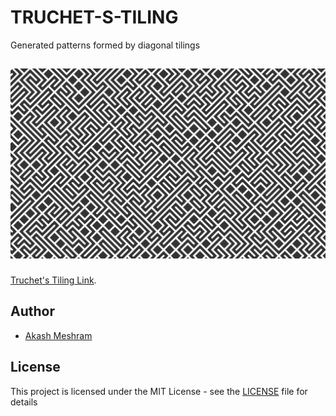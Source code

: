 # TRUCHET-S-TILING
Generated patterns formed by diagonal tilings 

## <p align="center"><img src="./truchet.gif"></p>
[Truchet's Tiling Link](https://akashmeshram.github.io/TRUCHET-S-TILING/).

## Author
*  [Akash Meshram](https://github.com/akashmeshram)

## License
This project is licensed under the MIT License - see the [LICENSE](./LICENSE) file for details
